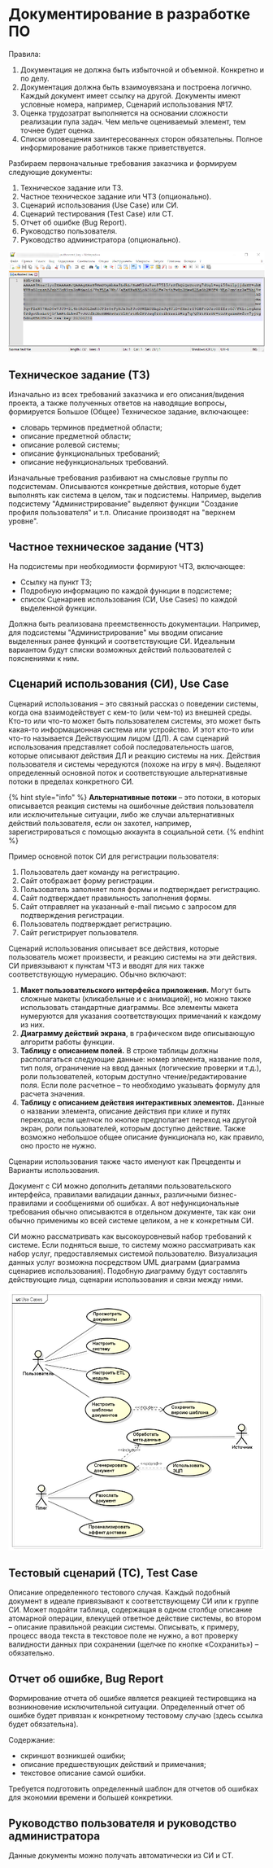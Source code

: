# Документирование в разработке ПО

Правила:

1. Документация не должна быть избыточной и объемной. Конкретно и по делу.
2. Документация должна быть взаимоувязана и построена логично. Каждый документ имеет ссылку на другой. Документы имеют условные номера, например, Сценарий использования №17.
3. Оценка трудозатрат выполняется на основании сложности реализации пула задач. Чем мельче оцениваемый элемент, тем точнее будет оценка.
4. Списки оповещения заинтересованных сторон обязательны. Полное информирование работников также приветствуется.

Разбираем первоначальные требования заказчика и формируем следующие документы:

1. Техническое задание или ТЗ.
2. Частное техническое задание или ЧТЗ \(опционально\).
3. Сценарий использования \(Use Case\) или СИ.
4. Сценарий тестирования \(Test Case\) или СТ.
5. Отчет об ошибке \(Bug Report\).
6. Руководство пользователя.
7. Руководство администратора \(опционально\).

![&#x421;&#x432;&#x44F;&#x437;&#x44C; &#x43C;&#x435;&#x436;&#x434;&#x443; &#x444;&#x43E;&#x440;&#x43C;&#x438;&#x440;&#x443;&#x435;&#x43C;&#x44B;&#x43C;&#x438; &#x434;&#x43E;&#x43A;&#x443;&#x43C;&#x435;&#x43D;&#x442;&#x430;&#x43C;&#x438;](.gitbook/assets/image%20%2812%29.png)

## Техническое задание \(ТЗ\)

Изначально из всех требований заказчика и его описания/видения проекта, а также полученных ответов на наводящие вопросы, формируется Большое \(Общее\) Техническое задание, включающее:

* словарь терминов предметной области; 
* описание предметной области; 
* описание ролевой системы; 
* описание функциональных требований; 
* описание нефункциональных требований.

Изначальные требования разбивают на смысловые группы по подсистемам. Описываются конкретные действия, которые будет выполнять как система в целом, так и подсистемы. Например, выделив подсистему "Администрирование" выделяют функции "Создание профиля пользователя" и т.п. Описание производят на "верхнем уровне".

## Частное техническое задание \(ЧТЗ\)

На подсистемы при необходимости формируют ЧТЗ, включающее:

* Ссылку на пункт ТЗ;
* Подробную информацию по каждой функции в подсистеме;
* список Сценариев использования \(СИ, Use Cases\) по каждой выделенной функции.

Должна быть реализована преемственность документации. Например, для подсистемы "Администрирование" мы вводим описание выделенных ранее функций и соответствующие СИ. Идеальным вариантом будут списки возможных действий пользователей с пояснениями к ним.

## Сценарий использования \(СИ\), Use Case

Сценарий использования – это связный рассказ о поведении системы, когда она взаимодействует с кем-то \(или чем-то\) из внешней среды. Кто-то или что-то может быть пользователем системы, это может быть какая-то информационная система или устройство. И этот кто-то или что-то называется Действующим лицом \(ДЛ\). А сам сценарий использования представляет собой последовательность шагов, которые описывают действия ДЛ и реакцию системы на них. Действия пользователя и системы чередуются \(похоже на игру в мяч\). Выделяют определенный основной поток и соответствующие альтернативные потоки в пределах конкретного СИ. 

{% hint style="info" %}
**Альтернативные потоки** – это потоки, в которых описывается реакция системы на ошибочные действия пользователя или исключительные ситуации, либо же случаи альтернативных действий пользователя, если он захотел, например, зарегистрироваться с помощью аккаунта в социальной сети.
{% endhint %}

Пример основной поток СИ для регистрации пользователя:

1. Пользователь дает команду на регистрацию.
2. Сайт отображает форму регистрации.
3. Пользователь заполняет поля формы и подтверждает регистрацию.
4. Сайт подтверждает правильность заполнения формы.
5. Сайт отправляет на указанный e-mail письмо с запросом для подтверждения регистрации.
6. Пользователь подтверждает регистрацию.
7. Сайт регистрирует пользователя.

Сценарий использования описывает все действия, которые пользователь может произвести, и реакцию системы на эти действия. СИ привязывают к пунктам ЧТЗ и вводят для них также соответствующую нумерацию. Обычно включают:

1. **Макет пользовательского интерфейса приложения.** Могут быть сложные макеты \(кликабельные и с анимацией\), но можно также использовать стандартные диаграммы. Все элементы макета нумеруются для указания соответствующих примечаний к каждому из них. 
2. **Диаграмму действий экрана**, в графическом виде описывающую алгоритм работы функции.
3. **Таблицу с описанием полей.** В строке таблицы должны располагаться следующие данные: номер элемента, название поля, тип поля, ограничение на ввод данных \(логические проверки и т.д.\), роли пользователей, которым доступно чтение/редактирование поля. Если поле расчетное – то необходимо указывать формулу для расчета значения.
4. **Таблицу с описанием действия интерактивных элементов.** Данные о названии элемента, описание действия при клике и путях перехода, если щелчок по кнопке предполагает переход на другой экран, роли пользователей, которым доступно действие. Также возможно небольшое общее описание функционала но, как правило, оно просто не нужно.

Сценарии использования также часто именуют как Прецеденты и Варианты использования. 

Документ с СИ можно дополнить деталями пользовательского интерфейса, правилами валидации данных, различными бизнес-правилами и сообщениями об ошибках. А вот нефункциональные требования обычно описываются в отдельном документе, так как они обычно применимы ко всей системе целиком, а не к конкретным СИ.

СИ можно рассматривать как высокоуровневый набор требований к системе. Если подняться выше, то систему можно рассматривать как набор услуг, предоставляемых системой пользователю. Визуализация данных услуг возможна посредством UML диаграмм \(диаграмма сценариев использования\). Подобную диаграмму будут составлять действующие лица, сценарии использования и связи между ними.

![&#x414;&#x438;&#x430;&#x433;&#x440;&#x430;&#x43C;&#x43C;&#x430; &#x421;&#x418;](.gitbook/assets/image%20%2842%29.png)

## Тестовый сценарий \(ТС\), Test Case

Описание определенного тестового случая. Каждый подобный документ в идеале привязывают к соответствующему СИ или к группе СИ. Может подойти таблица, содержащая в одном столбце описание атомарной операции, влекущей ответное действие системы, во втором – описание правильной реакции системы. Описывать, к примеру, процесс ввода текста в текстовое поле не нужно, а вот проверку валидности данных при сохранении \(щелчке по кнопке «Сохранить»\) – обязательно.

## Отчет об ошибке, Bug Report

Формирование отчета об ошибке является реакцией тестировщика на возникновение исключительной ситуации. Определенный отчет об ошибке будет привязан к конкретному тестовому случаю \(здесь ссылка будет обязательна\). 

Содержание: 

* скриншот возникшей ошибки; 
* описание предшествующих действий и примечания;
* текстовое описание самой ошибки.

Требуется подготовить определенный шаблон для отчетов об ошибках для экономии времени и большей конкретики. 

## Руководство пользователя и руководство администратора

Данные документы можно получать автоматически из СИ и СТ.

